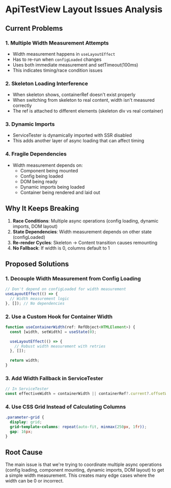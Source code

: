 # ApiTestView Layout Issues Analysis

## Current Problems

### 1. **Multiple Width Measurement Attempts**
- Width measurement happens in `useLayoutEffect` 
- Has to re-run when `configLoaded` changes
- Uses both immediate measurement and setTimeout(100ms)
- This indicates timing/race condition issues

### 2. **Skeleton Loading Interference**
- When skeleton shows, containerRef doesn't exist properly
- When switching from skeleton to real content, width isn't measured correctly
- The ref is attached to different elements (skeleton div vs real container)

### 3. **Dynamic Imports**
- ServiceTester is dynamically imported with SSR disabled
- This adds another layer of async loading that can affect timing

### 4. **Fragile Dependencies**
- Width measurement depends on:
  - Component being mounted
  - Config being loaded
  - DOM being ready
  - Dynamic imports being loaded
  - Container being rendered and laid out

## Why It Keeps Breaking

1. **Race Conditions**: Multiple async operations (config loading, dynamic imports, DOM layout) 
2. **State Dependencies**: Width measurement depends on other state (configLoaded)
3. **Re-render Cycles**: Skeleton → Content transition causes remounting
4. **No Fallback**: If width is 0, columns default to 1

## Proposed Solutions

### 1. **Decouple Width Measurement from Config Loading**
```typescript
// Don't depend on configLoaded for width measurement
useLayoutEffect(() => {
  // Width measurement logic
}, []); // No dependencies
```

### 2. **Use a Custom Hook for Container Width**
```typescript
function useContainerWidth(ref: RefObject<HTMLElement>) {
  const [width, setWidth] = useState(0);
  
  useLayoutEffect(() => {
    // Robust width measurement with retries
  }, []);
  
  return width;
}
```

### 3. **Add Width Fallback in ServiceTester**
```typescript
// In ServiceTester
const effectiveWidth = containerWidth || containerRef?.current?.offsetWidth || 800;
```

### 4. **Use CSS Grid Instead of Calculating Columns**
```css
.parameter-grid {
  display: grid;
  grid-template-columns: repeat(auto-fit, minmax(250px, 1fr));
  gap: 16px;
}
```

## Root Cause
The main issue is that we're trying to coordinate multiple async operations (config loading, component mounting, dynamic imports, DOM layout) to get a simple width measurement. This creates many edge cases where the width can be 0 or incorrect.